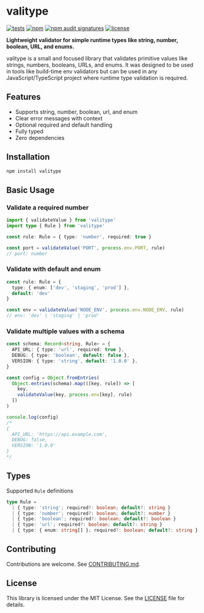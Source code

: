 # valitype

[![tests](https://github.com/fontebasso/valitype/actions/workflows/tests.yml/badge.svg)](https://github.com/fontebasso/valitype/actions/workflows/tests.yml)
[![npm](https://img.shields.io/npm/v/valitype)](https://www.npmjs.com/package/valitype)
[![npm audit signatures](https://img.shields.io/badge/npm%20audit-signed%20%26%20attested-brightgreen?logo=npm)](https://docs.npmjs.com/generating-provenance-statements)
[![license](https://img.shields.io/npm/l/valitype)](LICENSE)

**Lightweight validator for simple runtime types like string, number, boolean, URL, and enums.**

valitype is a small and focused library that validates primitive values like strings, numbers, booleans, URLs, and enums. It was designed to be used in tools like build-time env validators but can be used in any JavaScript/TypeScript project where runtime type validation is required.

## Features

- Supports string, number, boolean, url, and enum
- Clear error messages with context
- Optional required and default handling
- Fully typed
- Zero dependencies

## Installation

```bash
npm install valitype
```

## Basic Usage

### Validate a required number

```ts
import { validateValue } from 'valitype'
import type { Rule } from 'valitype'

const rule: Rule = { type: 'number', required: true }

const port = validateValue('PORT', process.env.PORT, rule)
// port: number
```

### Validate with default and enum

```ts
const rule: Rule = {
  type: { enum: ['dev', 'staging', 'prod'] },
  default: 'dev'
}

const env = validateValue('NODE_ENV', process.env.NODE_ENV, rule)
// env: 'dev' | 'staging' | 'prod'
```

### Validate multiple values with a schema

```ts
const schema: Record<string, Rule> = {
  API_URL: { type: 'url', required: true },
  DEBUG: { type: 'boolean', default: false },
  VERSION: { type: 'string', default: '1.0.0' },
}

const config = Object.fromEntries(
  Object.entries(schema).map(([key, rule]) => [
    key,
    validateValue(key, process.env[key], rule)
  ])
)

console.log(config)
/*
{
  API_URL: 'https://api.example.com',
  DEBUG: false,
  VERSION: '1.0.0'
}
*/
```

## Types

Supported `Rule` definitions

```ts
type Rule =
  | { type: 'string'; required?: boolean; default?: string }
  | { type: 'number'; required?: boolean; default?: number }
  | { type: 'boolean'; required?: boolean; default?: boolean }
  | { type: 'url'; required?: boolean; default?: string }
  | { type: { enum: string[] }; required?: boolean; default?: string }
```

## Contributing

Contributions are welcome. See [CONTRIBUTING.md](CONTRIBUTING.md).

## License

This library is licensed under the MIT License. See the [LICENSE](LICENSE) file for details.
